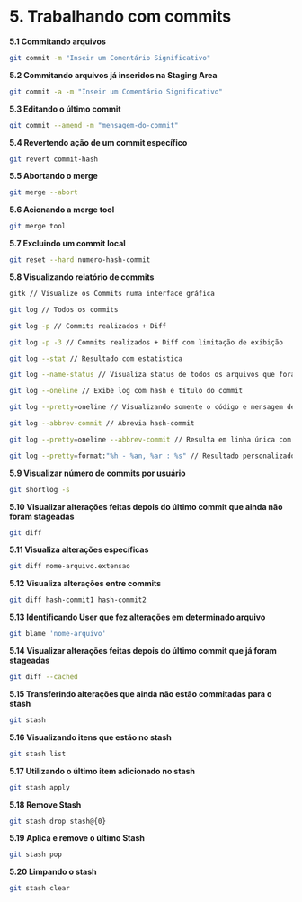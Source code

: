 # 5. Trabalhando com commits

**5.1 Commitando arquivos**
```bash
git commit -m "Inseir um Comentário Significativo"
```

**5.2 Commitando arquivos já inseridos na Staging Area**
```bash
git commit -a -m "Inseir um Comentário Significativo"
```

**5.3 Editando o último commit**
```bash
git commit --amend -m "mensagem-do-commit"
```

**5.4 Revertendo ação de um commit específico**
```bash
git revert commit-hash
```

**5.5 Abortando o merge**
```bash
git merge --abort
```

**5.6 Acionando a merge tool**
```bash
git merge tool
```

**5.7 Excluindo um commit local**
```bash
git reset --hard numero-hash-commit
```

**5.8 Visualizando relatório de commits**
```bash
gitk // Visualize os Commits numa interface gráfica

git log // Todos os commits

git log -p // Commits realizados + Diff

git log -p -3 // Commits realizados + Diff com limitação de exibição

git log --stat // Resultado com estatistica

git log --name-status // Visualiza status de todos os arquivos que foram modificados

git log --oneline // Exibe log com hash e título do commit

git log --pretty=oneline // Visualizando somente o código e mensagem de cada commit

git log --abbrev-commit // Abrevia hash-commit

git log --pretty=oneline --abbrev-commit // Resulta em linha única com hash-commit abreviada

git log --pretty=format:"%h - %an, %ar : %s" // Resultado personalizado com hash - autor - tempo - titulo-commit

```

**5.9 Visualizar número de commits por usuário**
```bash
git shortlog -s
```

**5.10 Visualizar alterações feitas depois do último commit que ainda não foram stageadas**
```bash
git diff
```

**5.11 Visualiza alterações específicas**
```bash
git diff nome-arquivo.extensao
```

**5.12 Visualiza alterações entre commits**
```bash
git diff hash-commit1 hash-commit2
```

**5.13 Identificando User que fez alterações em determinado arquivo**
```bash
git blame 'nome-arquivo'
```

**5.14 Visualizar alterações feitas depois do último commit que já foram stageadas**
```bash
git diff --cached
```

**5.15 Transferindo alterações que ainda não estão commitadas para o stash**
```bash
git stash
```

**5.16 Visualizando itens que estão no stash**
```bash
git stash list
```

**5.17 Utilizando o último item adicionado no stash**
```bash
git stash apply
```

**5.18 Remove Stash**
```bash
git stash drop stash@{0}
```

**5.19 Aplica e remove o último Stash**
```bash
git stash pop
```

**5.20 Limpando o stash**
```bash
git stash clear
```
